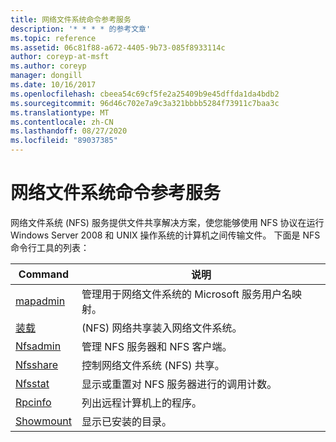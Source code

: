 ```yaml
---
title: 网络文件系统命令参考服务
description: '* * * * 的参考文章'
ms.topic: reference
ms.assetid: 06c81f88-a672-4405-9b73-085f8933114c
author: coreyp-at-msft
ms.author: coreyp
manager: dongill
ms.date: 10/16/2017
ms.openlocfilehash: cbeea54c69cf5fe2a25409b9e45dffda1da4bdb2
ms.sourcegitcommit: 96d46c702e7a9c3a321bbbb5284f73911c7baa3c
ms.translationtype: MT
ms.contentlocale: zh-CN
ms.lasthandoff: 08/27/2020
ms.locfileid: "89037385"
---
```

# <a name="services-for-network-file-system-command-reference"></a>网络文件系统命令参考服务

网络文件系统 (NFS) 服务提供文件共享解决方案，使您能够使用 NFS 协议在运行 Windows Server 2008 和 UNIX 操作系统的计算机之间传输文件。
下面是 NFS 命令行工具的列表：


| Command | 说明 |
| ------- | ----------- |
| [mapadmin](mapadmin.md) | 管理用于网络文件系统的 Microsoft 服务用户名映射。 |
| [装载](mount.md) |  (NFS) 网络共享装入网络文件系统。 |
| [Nfsadmin](nfsadmin.md) | 管理 NFS 服务器和 NFS 客户端。 |
| [Nfsshare](nfsshare.md) | 控制网络文件系统 (NFS) 共享。 |
| [Nfsstat](nfsstat.md) | 显示或重置对 NFS 服务器进行的调用计数。 |
| [Rpcinfo](rpcinfo.md) | 列出远程计算机上的程序。 |
| [Showmount](showmount.md)|显示已安装的目录。 |
